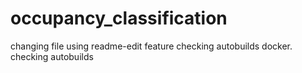 # occupancy_classification
changing file using readme-edit feature
checking autobuilds docker.
checking autobuilds
